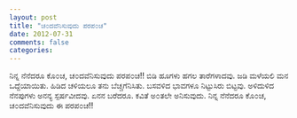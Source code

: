 ```yaml
---
layout: post
title: "ಚ೦ದವೆನಿಸುವುದು ಪರಪ೦ಚ"
date: 2012-07-31
comments: false
categories: 
---
```



ನಿನ್ನ ನೆನೆದರೂ ಕೊ೦ಚ, ಚ೦ದವೆನಿಸುವುದು ಪರಪ೦ಚ!! ಬಿಡಿ ಹೂಗಳು ಹಗಲ ತಾರೆಗಳಾದವು.   ಜಡಿ ಮಳೆಯಲಿ ಮನ ಒದ್ದೆಯಾಯಿತು.  ಹಿಡಿದ ಚಳಿಯಲೂ ತನು ಬೆಚ್ಚಗೆನಿಸಿತು.  ಬಸವಳಿದ ಭಾವಗಳೂ ನಿಟ್ಟುಸಿರು ಬಿಟ್ಟವು.  ಅಳಿದುಳಿದ ನೆನಪುಗಳು ಅನನ್ಯ ಸ್ಪರ್ಷವೀದವು.  ಏನನ ಬರೆದರೂ.  ಕವಿತೆ ಅ೦ತಲೇ ಅನಿಸುವುದು.  ನಿನ್ನ ನೆನೆದರೂ ಕೊ೦ಚ, ಚ೦ದವೆನಿಸುವುದು ಈ ಪರಪ೦ಚ!!
